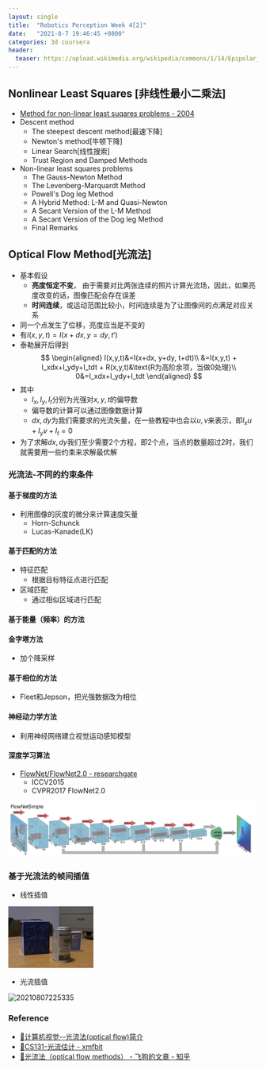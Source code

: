 ```yaml
---
layout: single
title:  "Robotics Perception Week 4[2]"
date:   "2021-8-7 19:46:45 +0800"
categories: 3d coursera
header:
  teaser: https://upload.wikimedia.org/wikipedia/commons/1/14/Epipolar_geometry.svg
---
```


## Nonlinear Least Squares [非线性最小二乘法]

- [Method for non-linear least suqares problems - 2004](https://www.aimsciences.org/article/exportPdf?id=7e25fb2d-b50c-46dd-9be5-23deee2b4242)
- Descent method
  - The steepest descent method[最速下降]
  - Newton's method[牛顿下降]
  - Linear Search[线性搜索]
  - Trust Region and Damped Methods
- Non-linear least squares problems
  - The Gauss-Newton Method
  - The Levenberg-Marquardt Method
  - Powell's Dog leg Method
  - A Hybrid Method: L-M and Quasi-Newton
  - A Secant Version of the L-M Method
  - A Secant Version of the Dog leg Method
  - Final Remarks

## Optical Flow Method[光流法]

- 基本假设
  - **亮度恒定不变**， 由于需要对比两张连续的照片计算光流场，因此，如果亮度改变的话，图像匹配会存在误差
  - **时间连续**，或运动范围比较小，时间连续是为了让图像间的点满足对应关系
- 同一个点发生了位移，亮度应当是不变的
- 有$I(x,y,t)=I(x+dx, y=dy, t')$
- 泰勒展开后得到
$$
\begin{aligned}
  I(x,y,t)&=I(x+dx, y+dy, t+dt)\\
    &=I(x,y,t) + I_xdx+I_ydy+I_tdt + R(x,y,t)&\text{R为高阶余项，当做0处理}\\
    0&=I_xdx+I_ydy+I_tdt
\end{aligned}
$$
- 其中
  - $I_x, I_y, I_t$分别为光强对$x,y,t$的偏导数
  - 偏导数的计算可以通过图像数据计算
  - $dx, dy$为我们需要求的光流矢量，在一些教程中也会以$u,v$来表示，即$I_xu+I_yv+I_t=0$
- 为了求解$dx, dy$我们至少需要2个方程，即2个点，当点的数量超过2时，我们就需要用一些约束来求解最优解

### 光流法-不同的约束条件

#### 基于梯度的方法

- 利用图像的灰度的微分来计算速度矢量
  - Horn-Schunck
  - Lucas-Kanade(LK)

#### 基于匹配的方法

- 特征匹配
  - 根据目标特征点进行匹配
- 区域匹配
  - 通过相似区域进行匹配

#### 基于能量（频率）的方法

#### 金字塔方法

- 加个降采样

#### 基于相位的方法

- Fleet和Jepson，把光强数据改为相位

#### 神经动力学方法

- 利用神经网络建立视觉运动感知模型

#### 深度学习算法

- [FlowNet/FlowNet2.0 - researchgate](https://www.researchgate.net/figure/Correlated-FlowNet-Architecture-FlowNetCorr-by-10-Creating-two-parallel-processing_fig1_324744691)
  - ICCV2015
  - CVPR2017 FlowNet2.0

<img src="https://raw.githubusercontent.com/FavorMylikes/hackmd-note/img/img20210807224958.png" alt="20210807224958">

### 基于光流法的帧间插值

- 线性插值

<img src="https://raw.githubusercontent.com/FavorMylikes/hackmd-note/img/imgcs131_opticalflow_assignment_crossfade.gif" alt="cs131_opticalflow_assignment_crossfade">

- 光流插值

<img src="https://xmfbit.github.io/img/cs131_opticalflow_assignment_forwardwarped.gif" alt="20210807225335">

### Reference

- [🤙计算机视觉--光流法(optical flow)简介](https://blog.csdn.net/qq_41368247/article/details/82562165)
- [🤙CS131-光流估计 - xmfbit](https://xmfbit.github.io/2017/05/03/cs131-opticalflow/)
- [🤙光流法（optical flow methods） - 飞狗的文章 - 知乎](https://zhuanlan.zhihu.com/p/384651830)
